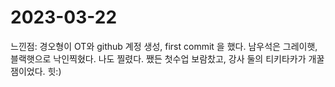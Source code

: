 # 2023-03-22
느낀점: 경오형이 OT와 github 계정 생성, first commit 을 했다. 남우석은 그레이햇, 블랙햇으로 낙인찍혔다. 나도 찔렸다. 쨌든 첫수업 보람찼고, 강사 둘의 티키타카가 개꿀잼이었다. 힛:)